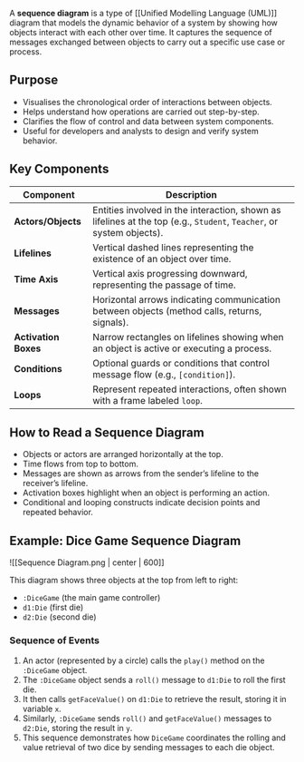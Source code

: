 A **sequence diagram** is a type of [[Unified Modelling Language (UML)]] diagram that models the dynamic behavior of a system by showing how objects interact with each other over time. It captures the sequence of messages exchanged between objects to carry out a specific use case or process.

## Purpose

- Visualises the chronological order of interactions between objects.
- Helps understand how operations are carried out step-by-step.
- Clarifies the flow of control and data between system components.
- Useful for developers and analysts to design and verify system behavior.

## Key Components

| Component          | Description                                                                                  |
|--------------------|----------------------------------------------------------------------------------------------|
| **Actors/Objects**  | Entities involved in the interaction, shown as lifelines at the top (e.g., `Student`, `Teacher`, or system objects). |
| **Lifelines**       | Vertical dashed lines representing the existence of an object over time.                    |
| **Time Axis**       | Vertical axis progressing downward, representing the passage of time.                       |
| **Messages**        | Horizontal arrows indicating communication between objects (method calls, returns, signals).|
| **Activation Boxes**| Narrow rectangles on lifelines showing when an object is active or executing a process.     |
| **Conditions**      | Optional guards or conditions that control message flow (e.g., `[condition]`).              |
| **Loops**           | Represent repeated interactions, often shown with a frame labeled `loop`.                   |

## How to Read a Sequence Diagram

- Objects or actors are arranged horizontally at the top.
- Time flows from top to bottom.
- Messages are shown as arrows from the sender’s lifeline to the receiver’s lifeline.
- Activation boxes highlight when an object is performing an action.
- Conditional and looping constructs indicate decision points and repeated behavior.

## Example: Dice Game Sequence Diagram

![[Sequence Diagram.png | center | 600]]

This diagram shows three objects at the top from left to right:

- `:DiceGame` (the main game controller)
- `d1:Die` (first die)
- `d2:Die` (second die)

### Sequence of Events

1. An actor (represented by a circle) calls the `play()` method on the `:DiceGame` object.
2. The `:DiceGame` object sends a `roll()` message to `d1:Die` to roll the first die.
3. It then calls `getFaceValue()` on `d1:Die` to retrieve the result, storing it in variable `x`.
4. Similarly, `:DiceGame` sends `roll()` and `getFaceValue()` messages to `d2:Die`, storing the result in `y`.
5. This sequence demonstrates how `DiceGame` coordinates the rolling and value retrieval of two dice by sending messages to each die object.